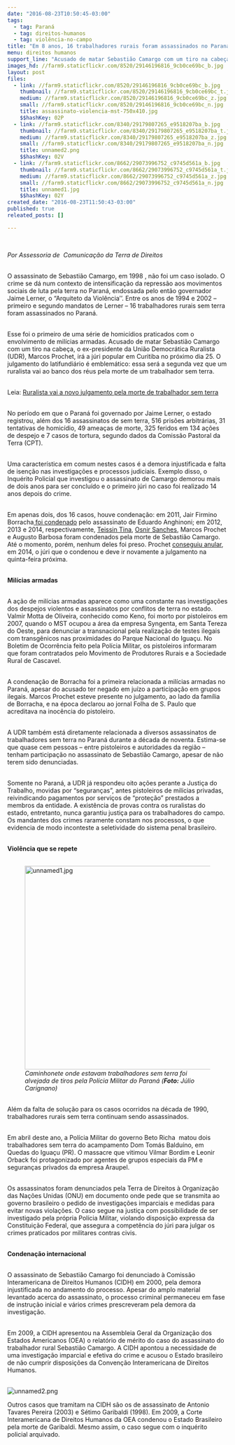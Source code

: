 ```yaml
---
date: "2016-08-23T10:50:45-03:00"
tags:
  - tag: Paraná
  - tag: direitos-humanos
  - tag: violência-no-campo
title: "Em 8 anos, 16 trabalhadores rurais foram assassinados no Paraná"
menu: direitos humanos
support_line: "Acusado de matar Sebastião Camargo com um tiro na cabeça, o ex-presidente da União Democrática Ruralista (UDR), Marcos Prochet, irá a júri popular em Curitiba no próximo dia 25"
images_hd: //farm9.staticflickr.com/8520/29146196816_9cb0ce69bc_b.jpg
layout: post
files:
  - link: //farm9.staticflickr.com/8520/29146196816_9cb0ce69bc_b.jpg
    thumbnail: //farm9.staticflickr.com/8520/29146196816_9cb0ce69bc_t.jpg
    medium: //farm9.staticflickr.com/8520/29146196816_9cb0ce69bc_z.jpg
    small: //farm9.staticflickr.com/8520/29146196816_9cb0ce69bc_n.jpg
    title: assassinato-violencia-mst-750x410.jpg
    $$hashKey: 02P
  - link: //farm9.staticflickr.com/8340/29179807265_e9518207ba_b.jpg
    thumbnail: //farm9.staticflickr.com/8340/29179807265_e9518207ba_t.jpg
    medium: //farm9.staticflickr.com/8340/29179807265_e9518207ba_z.jpg
    small: //farm9.staticflickr.com/8340/29179807265_e9518207ba_n.jpg
    title: unnamed2.png
    $$hashKey: 02V
  - link: //farm9.staticflickr.com/8662/29073996752_c9745d561a_b.jpg
    thumbnail: //farm9.staticflickr.com/8662/29073996752_c9745d561a_t.jpg
    medium: //farm9.staticflickr.com/8662/29073996752_c9745d561a_z.jpg
    small: //farm9.staticflickr.com/8662/29073996752_c9745d561a_n.jpg
    title: unnamed1.jpg
    $$hashKey: 02Y
created_date: "2016-08-23T11:50:43-03:00"
published: true
releated_posts: []

---
```

<p>&nbsp;</p>

<p><em>Por Assessoria de&nbsp; Comunica&ccedil;&atilde;o da Terra de Direitos</em></p>

<p><br />
O assassinato de Sebasti&atilde;o Camargo, em 1998 , n&atilde;o foi um caso isolado. O crime se d&aacute; num contexto de intensifica&ccedil;&atilde;o da repress&atilde;o aos movimentos sociais de luta pela terra no Paran&aacute;, endossada pelo ent&atilde;o governador Jaime Lerner, o &ldquo;Arquiteto da Viol&ecirc;ncia&rsquo;&rsquo;. Entre os anos de 1994 e 2002 &ndash; primeiro e segundo mandatos de Lerner &ndash; 16 trabalhadores rurais sem terra foram assassinados no Paran&aacute;.</p>

<p><br />
Esse foi o primeiro de uma s&eacute;rie de homic&iacute;dios praticados com o envolvimento de mil&iacute;cias armadas. Acusado de matar Sebasti&atilde;o Camargo com um tiro na cabe&ccedil;a, o ex-presidente da Uni&atilde;o Democr&aacute;tica Ruralista (UDR), Marcos Prochet, ir&aacute; a j&uacute;ri popular em Curitiba no pr&oacute;ximo dia 25. O julgamento do latifundi&aacute;rio &eacute; emblem&aacute;tico: essa ser&aacute; a segunda vez que um ruralista vai ao banco dos r&eacute;us pela morte de um trabalhador sem terra.</p>

<p><br />
Leia: <a href="http://terradedireitos.org.br/2016/08/17/ruralista-vai-a-novo-julgamento-pela-morte-de-trabalhador-sem-terra/">Ruralista vai a novo julgamento pela morte de trabalhador sem terra</a></p>

<p><br />
No per&iacute;odo em que o Paran&aacute; foi governado por Jaime Lerner, o estado registrou, al&eacute;m dos 16 assassinatos de sem terra, 516 pris&otilde;es arbitr&aacute;rias, 31 tentativas de homic&iacute;dio, 49 amea&ccedil;as de morte, 325 feridos em 134 a&ccedil;&otilde;es de despejo e 7 casos de tortura, segundo dados da Comiss&atilde;o Pastoral da Terra (CPT).</p>

<p><br />
Uma caracter&iacute;stica em comum nestes casos &eacute; a demora injustificada e falta de isen&ccedil;&atilde;o nas investiga&ccedil;&otilde;es e processos judiciais. Exemplo disso, o Inqu&eacute;rito Policial que investigou o assassinato de Camargo demorou mais de dois anos para ser conclu&iacute;do e o primeiro j&uacute;ri no caso foi realizado 14 anos depois do crime.</p>

<p><br />
Em apenas dois, dos 16 casos, houve condena&ccedil;&atilde;o: em 2011, Jair Firmino Borracha<a href="http://terradedireitos.org.br/2011/09/22/assassino-de-trabalhador-sem-terra-e-preso-em-alto-parana/"> foi condenado</a> pelo assassinato de Eduardo Anghinoni; em 2012, 2013 e 2014, respectivamente, <a href="http://terradedireitos.org.br/2012/11/28/juri-popular-condena-fazendeiro-e-integrante-de-milicia-por-homicidio-de-trabalhador-sem-terra/">Teissin Tina</a>, <a href="http://terradedireitos.org.br/2012/11/28/juri-popular-condena-fazendeiro-e-integrante-de-milicia-por-homicidio-de-trabalhador-sem-terra/">Osnir Sanches</a>, Marcos Prochet e Augusto Barbosa foram condenados pela morte de Sebasti&atilde;o Camargo. At&eacute; o momento, por&eacute;m, nenhum deles foi preso. Prochet <a href="http://terradedireitos.org.br/2014/12/19/tjpr-anula-o-juri-popular-que-condenou-o-ruralista-marcos-prochet-a-15-anos-de-prisao/">conseguiu anular</a>, em 2014, o j&uacute;ri que o condenou e deve ir novamente a julgamento na quinta-feira pr&oacute;xima.</p>

<p><br />
<strong>Mil&iacute;cias armadas</strong></p>

<p><br />
A a&ccedil;&atilde;o de mil&iacute;cias armadas aparece como uma constante nas investiga&ccedil;&otilde;es dos despejos violentos e assassinatos por conflitos de terra no estado. Valmir Motta de Oliveira, conhecido como Keno, foi morto por pistoleiros em 2007, quando o MST ocupou a &aacute;rea da empresa Syngenta, em Santa Tereza do Oeste, para denunciar a transnacional pela realiza&ccedil;&atilde;o de testes ilegais com transg&ecirc;nicos nas proximidades do Parque Nacional do Igua&ccedil;u. No Boletim de Ocorr&ecirc;ncia feito pela Pol&iacute;cia Militar, os pistoleiros informaram que foram contratados pelo Movimento de Produtores Rurais e a Sociedade Rural de Cascavel.</p>

<p><br />
A condena&ccedil;&atilde;o de Borracha foi a primeira relacionada a mil&iacute;cias armadas no Paran&aacute;, apesar do acusado ter negado em ju&iacute;zo a participa&ccedil;&atilde;o em grupos ilegais. Marcos Prochet esteve presente no julgamento, ao lado da fam&iacute;lia de Borracha, e na &eacute;poca declarou ao jornal Folha de S. Paulo que acreditava na inoc&ecirc;ncia do pistoleiro.</p>

<p><br />
A UDR tamb&eacute;m est&aacute; diretamente relacionada a diversos assassinatos de trabalhadores sem terra no Paran&aacute; durante a d&eacute;cada de noventa. Estima-se que quase cem pessoas &ndash; entre pistoleiros e autoridades da regi&atilde;o &ndash; tenham participa&ccedil;&atilde;o no assassinato de Sebasti&atilde;o Camargo, apesar de n&atilde;o terem sido denunciadas.</p>

<p><br />
Somente no Paran&aacute;, a UDR j&aacute; respondeu oito a&ccedil;&otilde;es perante a Justi&ccedil;a do Trabalho, movidas por &ldquo;seguran&ccedil;as&rdquo;, antes pistoleiros de mil&iacute;cias privadas, reivindicando pagamentos por servi&ccedil;os de &ldquo;prote&ccedil;&atilde;o&rdquo; prestados a membros da entidade. A exist&ecirc;ncia de provas contra os ruralistas do estado, entretanto, nunca garantiu justi&ccedil;a para os trabalhadores do campo. Os mandantes dos crimes raramente constam nos processos, o que evidencia de modo inconteste a seletividade do sistema penal brasileiro.</p>

<p><br />
<strong>Viol&ecirc;ncia que se repete</strong><br />
&nbsp;</p>

<figure class="image"><img alt="unnamed1.jpg" height="466" src="//farm9.staticflickr.com/8662/29073996752_c9745d561a_b.jpg" width="700" />
<figcaption><em>Caminhonete onde estavam trabalhadores sem terra foi alvejada de tiros pela Pol&iacute;cia Militar do Paran&aacute; (<strong>Foto:</strong> J&uacute;lio Carignano)</em></figcaption>
</figure>

<p><br />
Al&eacute;m da falta de solu&ccedil;&atilde;o para os casos ocorridos na d&eacute;cada de 1990, trabalhadores rurais sem terra continuam sendo assassinados.</p>

<p><br />
Em abril deste ano, a Pol&iacute;cia Militar do governo Beto Richa&nbsp; matou dois trabalhadores sem terra do acampamento Dom Tom&aacute;s Baldu&iacute;no, em Quedas do Igua&ccedil;u (PR). O massacre que vitimou Vilmar Bordim e Leonir Orback foi protagonizado por agentes de grupos especiais da PM e seguran&ccedil;as privados da empresa Araupel.</p>

<p><br />
Os assassinatos foram denunciados pela Terra de Direitos &agrave; Organiza&ccedil;&atilde;o das Na&ccedil;&otilde;es Unidas (ONU) em documento onde pede que se transmita ao governo brasileiro o pedido de investiga&ccedil;&otilde;es imparciais e medidas para evitar novas viola&ccedil;&otilde;es. O caso segue na justi&ccedil;a com possibilidade de ser investigado pela pr&oacute;pria Pol&iacute;cia Militar, violando disposi&ccedil;&atilde;o expressa da Constitui&ccedil;&atilde;o Federal, que assegura a compet&ecirc;ncia do j&uacute;ri para julgar os crimes praticados por militares contras civis.</p>

<p><br />
<strong>Condena&ccedil;&atilde;o internacional</strong></p>

<p><br />
O assassinato de Sebasti&atilde;o Camargo foi denunciado &agrave; Comiss&atilde;o Interamericana de Direitos Humanos (CIDH) em 2000, pela demora injustificada no andamento do processo. Apesar do amplo material levantado acerca do assassinato, o processo criminal permaneceu em fase de instru&ccedil;&atilde;o inicial e v&aacute;rios crimes prescreveram pela demora da investiga&ccedil;&atilde;o.</p>

<p><br />
Em 2009, a CIDH apresentou na Assembleia Geral da Organiza&ccedil;&atilde;o dos Estados Americanos (OEA) o relat&oacute;rio de m&eacute;rito do caso do assassinato do trabalhador rural Sebasti&atilde;o Camargo. A CIDH apontou a necessidade de uma investiga&ccedil;&atilde;o imparcial e efetiva do crime e acusou o Estado brasileiro de n&atilde;o cumprir disposi&ccedil;&otilde;es da Conven&ccedil;&atilde;o Interamericana de Direitos Humanos.<br />
&nbsp;</p>

<p><img alt="unnamed2.png" src="//farm9.staticflickr.com/8340/29179807265_e9518207ba_b.jpg" /></p>

<p>Outros casos que tramitam na CIDH s&atilde;o os de assassinato de Antonio Tavares Pereira (2003) e S&eacute;timo Garibaldi (1998). Em 2009, a Corte Interamericana de Direitos Humanos da OEA condenou o Estado Brasileiro pela morte de Garibaldi. Mesmo assim, o caso segue com o inqu&eacute;rito policial arquivado.</p>
